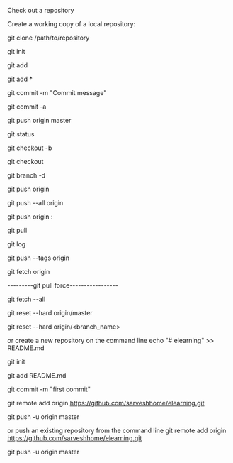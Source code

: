 Check out a repository

Create a working copy of a local repository:

git clone /path/to/repository

git init

git add <filename>

git add *

git commit -m "Commit message"

git commit -a

git push origin master

git status

git checkout -b <branchname>

git checkout <branchname>

git branch -d <branchname>

git push origin <branchname>

git push --all origin

git push origin :<branchname>

git pull

git log

git push --tags origin

git fetch origin

---------git pull force-----------------

git fetch --all

git reset --hard origin/master

git reset --hard origin/<branch_name>

or create a new repository on the command line
echo "# elearning" >> README.md

git init

git add README.md

git commit -m "first commit"

git remote add origin https://github.com/sarveshhome/elearning.git

git push -u origin master

or push an existing repository from the command line
git remote add origin https://github.com/sarveshhome/elearning.git

git push -u origin master
